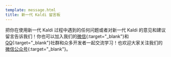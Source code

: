 ```yaml
---
template: message.html
title: 新一代 Kaldi 留言板
---
```

<style>
    .md-source-file {
      display : none;
    }
</style>
把你在使用新一代 Kaldi 过程中遇到的任何问题或者对新一代 Kaldi 的意见和建议留言告诉我们！你也可以加入我们的[微信](../assets/pic/wechat_group.jpg){:target="_blank"}和[QQ](../assets/pic/qq_group.jpeg){:target="_blank"}社群和众多开发者一起交流学习！也欢迎大家关注我们的[微信公众号](../assets/pic/wechat_account.jpg){:target="_blank"}。